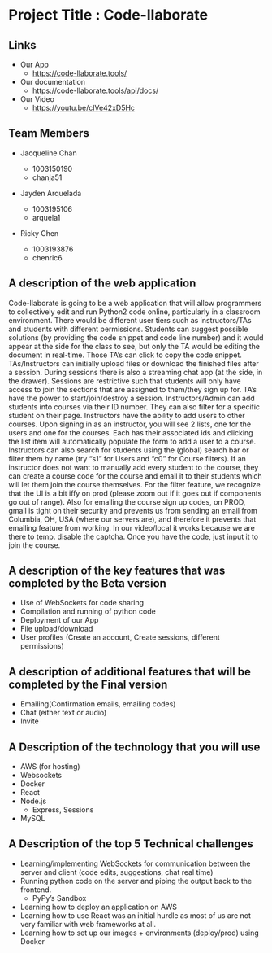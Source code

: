 # Project Title : Code-llaborate

## Links

- Our App
    - https://code-llaborate.tools/
- Our documentation
    - https://code-llaborate.tools/api/docs/
- Our Video
    - https://youtu.be/clVe42xD5Hc


## Team Members

- Jacqueline Chan 
    - 1003150190 
    - chanja51

- Jayden Arquelada 
    - 1003195106 
    - arquela1

- Ricky Chen 
    - 1003193876 
    - chenric6

## A description of the web application

Code-llaborate is going to be a web application that will allow programmers to collectively edit and run Python2 code online, particularly in a classroom environment. There would be different user tiers such as instructors/TAs and students with different permissions. Students can suggest possible solutions (by providing the code snippet and code line number) and it would appear at the side for the class to see, but only the TA would be editing the document in real-time. Those TA’s can click to copy the code snippet.  TAs/Instructors can initially upload files or download the finished files after a session. During sessions there is also a streaming chat app (at the side, in the drawer). Sessions are restrictive such that students will only have access to join the sections that are assigned to them/they sign up for. TA’s have the power to start/join/destroy a session. Instructors/Admin can add students into courses via their ID number. They can also filter for a specific student on their page.
Instructors have the ability to add users to other courses. Upon signing in as an instructor, you will see 2 lists, one for the users and one for the courses. Each has their associated ids and clicking the list item will automatically populate the form to add a user to a course. Instructors can also search for students using the (global) search bar or filter them by name (try “s1” for Users and “c0” for Course filters). If an instructor does not want to manually add every student to the course, they can create a course code for the course and email it to their students which will let them join the course themselves. For the filter feature, we recognize that the UI is a bit iffy on prod (please zoom out if it goes out if components go out of range). Also for emailing the course sign up codes, on PROD, gmail is tight on their security and prevents us from sending an email from Columbia, OH, USA (where our servers are), and therefore it prevents that emailing feature from working. In our video/local it works because we are there to temp. disable the captcha. Once you have the code, just input it to join the course.


## A description of the key features that was completed by the Beta version

- Use of WebSockets for code sharing
- Compilation and running of python code
- Deployment of our App
- File upload/download
- User profiles (Create an account, Create sessions, different permissions) 

## A description of additional features that will be completed by the Final version
- Emailing(Confirmation emails, emailing codes)
- Chat (either text or audio)
- Invite


## A Description of the technology that you will use

- AWS (for hosting)
- Websockets 
- Docker
- React
- Node.js
    - Express, Sessions
- MySQL

## A Description of the top 5 Technical challenges

- Learning/implementing WebSockets for communication between the server and client (code edits, suggestions, chat real time) 
- Running python code on the server and piping the output back to the frontend.
    - PyPy’s Sandbox
- Learning how to deploy an application on AWS
- Learning how to use React was an initial hurdle as most of us are not very familiar with web frameworks at all.
- Learning how to set up our images + environments (deploy/prod) using Docker
